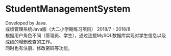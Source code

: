 # StudentManagementSystem
Developed by Java.  
成绩管理系统Java版（大二小学期练习项目）    2018/7 - 2018/8  
根据用户角色不同（管理员、学生），通过连接MySQL数据库实现对学生信息以及成绩的增删改查的工作。  
同时也有注册、修改密码等功能。  
